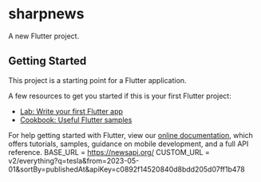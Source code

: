 # sharpnews

A new Flutter project.

## Getting Started

This project is a starting point for a Flutter application.

A few resources to get you started if this is your first Flutter project:

- [Lab: Write your first Flutter app](https://flutter.dev/docs/get-started/codelab)
- [Cookbook: Useful Flutter samples](https://flutter.dev/docs/cookbook)

For help getting started with Flutter, view our
[online documentation](https://flutter.dev/docs), which offers tutorials,
samples, guidance on mobile development, and a full API reference.
BASE_URL = https://newsapi.org/
CUSTOM_URL = v2/everything?q=tesla&from=2023-05-01&sortBy=publishedAt&apiKey=c0892f14520840d8bdd205d07ff1b478
